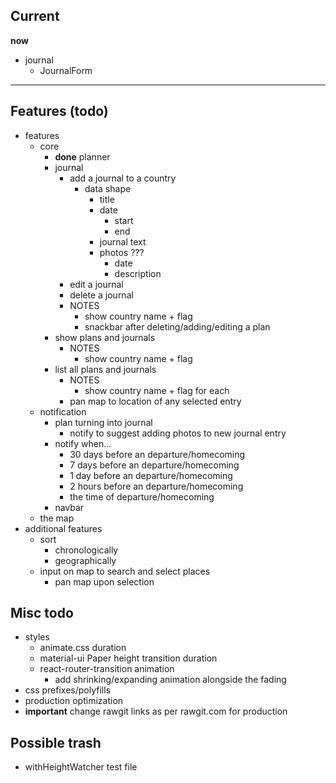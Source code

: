 ## Current

**now**

- journal
  - JournalForm

---

## Features (todo)

- features
  - core
    - **done** planner
    - journal
      - add a journal to a country
        - data shape
          - title
          - date
            - start
            - end
          - journal text
          - photos ???
            - date
            - description
      - edit a journal
      - delete a journal
      - NOTES
        - show country name + flag
        - snackbar after deleting/adding/editing a plan
    - show plans and journals
      - NOTES
        - show country name + flag
    - list all plans and journals
      - NOTES
        - show country name + flag for each
      - pan map to location of any selected entry
  - notification
    - plan turning into journal
      - notify to suggest adding photos to new journal entry
    - notify when...
      - 30 days before an departure/homecoming
      - 7 days before an departure/homecoming
      - 1 day before an departure/homecoming
      - 2 hours before an departure/homecoming
      - the time of departure/homecoming
    - navbar
  - the map
- additional features
  - sort
    - chronologically
    - geographically
  - input on map to search and select places
    - pan map upon selection

## Misc todo

- styles
  - animate.css duration
  - material-ui Paper height transition duration
  - react-router-transition animation
    - add shrinking/expanding animation alongside the fading
- css prefixes/polyfills
- production optimization
- **important** change rawgit links as per rawgit.com for production

## Possible trash

- withHeightWatcher test file
